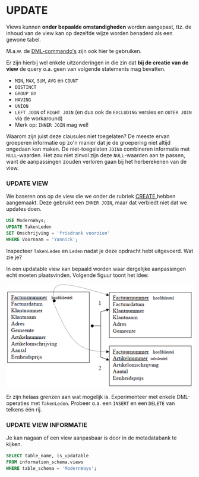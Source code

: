 # UPDATE

Views kunnen **onder bepaalde omstandigheden** worden aangepast, ttz. de inhoud van de view kan op dezelfde wijze worden benaderd als een gewone tabel.

M.a.w. de [DML-commando's](../../semester-1-databanken-intro/deeltalen/dml-medium/) zijn ook hier te gebruiken.

Er zijn hierbij wel enkele uitzonderingen in die zin dat **bij de creatie van de view** de query o.a. geen van volgende statements mag bevatten.

* `MIN`, `MAX`, `SUM`, `AVG` en `COUNT`
* `DISTINCT`
* `GROUP BY`
* `HAVING`
* `UNION`
* `LEFT JOIN` of `RIGHT JOIN` \(en dus ook de `EXCLUDING` versies en `OUTER JOIN` via de workaround\)
* Merk op: `INNER JOIN` mag wel!

Waarom zijn juist deze clausules niet toegelaten? De meeste ervan groeperen informatie op zo'n manier dat je de groepering niet altijd ongedaan kan maken. De niet-toegelaten `JOIN`s combineren informatie met `NULL`-waarden. Het zou niet zinvol zijn deze `NULL`-waarden aan te passen, want de aanpassingen zouden verloren gaan bij het herberekenen van de view.

### UPDATE VIEW

We baseren ons op de view die we onder de rubriek [CREATE ](create.md#voorbeeld)hebben aangemaakt. Deze gebruikt een `INNER JOIN`, maar dat verbiedt niet dat we updates doen.

```sql
USE ModernWays;
UPDATE TakenLeden
SET Omschrijving = 'frisdrank voorzien'
WHERE Voornaam = 'Yannick';
```

Inspecteer `TakenLeden` en `Leden` nadat je deze opdracht hebt uitgevoerd. Wat zie je?

In een updatable view kan bepaald worden waar dergelijke aanpassingen echt moeten plaatsvinden. Volgende figuur toont het idee:

![Aan de linkerkant staat de view. Aan de rechterkant de tabellen die er deel van uitmaken.](../../.gitbook/assets/image%20%2858%29.png)

Er zijn helaas grenzen aan wat mogelijk is. Experimenteer met enkele DML-operaties met `TakenLeden`. Probeer o.a. een `INSERT` en een `DELETE` van telkens één rij.

### UPDATE VIEW INFORMATIE

Je kan nagaan of een view aanpasbaar is door in de metadatabank te kijken.

```sql
SELECT table_name, is_updatable
FROM information_schema.views
WHERE table_schema = 'ModernWays';
```



